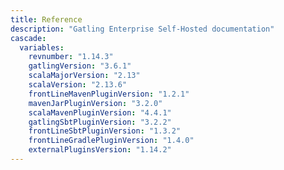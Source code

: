 ```yaml
---
title: Reference
description: "Gatling Enterprise Self-Hosted documentation"
cascade:
  variables:
    revnumber: "1.14.3"
    gatlingVersion: "3.6.1"
    scalaMajorVersion: "2.13"
    scalaVersion: "2.13.6"
    frontLineMavenPluginVersion: "1.2.1"
    mavenJarPluginVersion: "3.2.0"
    scalaMavenPluginVersion: "4.4.1"
    gatlingSbtPluginVersion: "3.2.2"
    frontLineSbtPluginVersion: "1.3.2"
    frontLineGradlePluginVersion: "1.4.0"
    externalPluginsVersion: "1.14.2"
---
```

